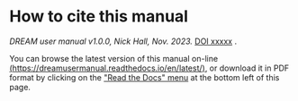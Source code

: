 # How to cite this manual

*DREAM user manual v1.0.0, Nick Hall, Nov. 2023.* [DOI xxxxx](http://www.doi.org) .

You can browse the latest version of this manual on-line [(https://dreamusermanual.readthedocs.io/en/latest/)](https://dreamusermanual.readthedocs.io/en/latest/),
or download it in PDF format by clicking on the ["Read the Docs" menu](https://dreamusermanual.readthedocs.io/_/downloads/en/latest/pdf/) at the bottom left of this page.

